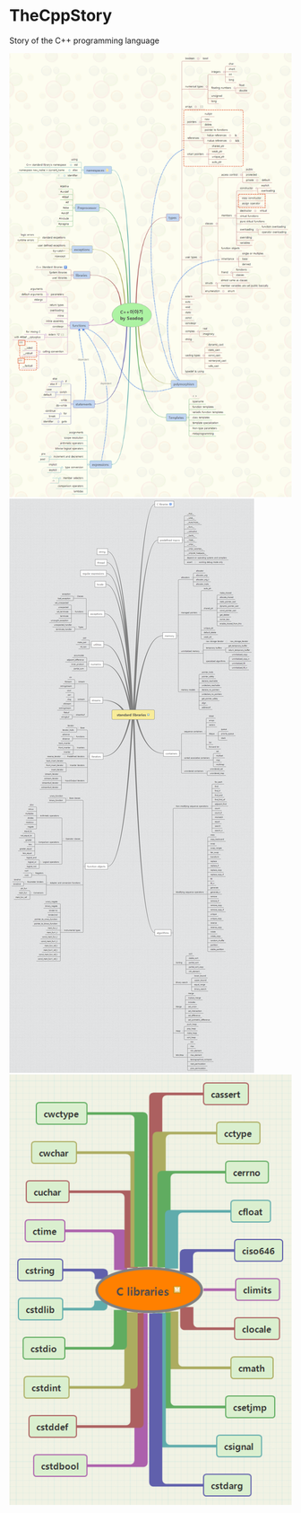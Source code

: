 # TheCppStory
Story of the C++ programming language

![Alt text](img/C++_Story_by_seadog.png)
![Alt text](img/C++_standard_libraries.png)
![Alt text](img/C_libraries.png)

